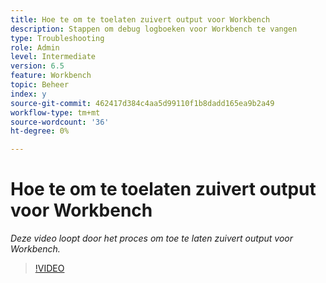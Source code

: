 ```yaml
---
title: Hoe te om te toelaten zuivert output voor Workbench
description: Stappen om debug logboeken voor Workbench te vangen
type: Troubleshooting
role: Admin
level: Intermediate
version: 6.5
feature: Workbench
topic: Beheer
index: y
source-git-commit: 462417d384c4aa5d99110f1b8dadd165ea9b2a49
workflow-type: tm+mt
source-wordcount: '36'
ht-degree: 0%

---
```



# Hoe te om te toelaten zuivert output voor Workbench

*Deze video loopt door het proces om toe te laten zuivert output voor Workbench.*

>[!VIDEO](https://video.tv.adobe.com/v/335497?quality=9&learn=on)
